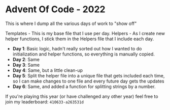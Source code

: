 # Advent Of Code - 2022
This is where I dump all the various days of work to "show off"

Templates - This is my base file that I use per day.
Helpers - As I create new helper functions, I stick them in the Helpers file that I include each day.

- **Day 1**: Basic logic, hadn't really sorted out how I wanted to do initialization and helper functions, so everything is manually copied.
- **Day 2**: Same
- **Day 3**: Same
- **Day 4**: Same, but a little clean-up
- **Day 5**: Split the helper file into a unique file that gets included each time, so I can make changes to one file and every future day gets the updates
- **Day 6**: Same, and added a function for splitting strings by a number.

If you're playing this year (or have challenged any other year) feel free to join my leaderboard: `410633-a263531d`
